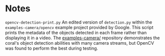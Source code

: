 # Notes

`opencv-detection-print.py`
    An edited version of `detection.py` within the `examples-camera/opencv`
    example project provided by Google. This script prints the metadata of the
    objects detected in each frame rather than displaying it in a video.
    The [examples-camera/](https://github.com/google-coral/edxamples-camera)
    repository demonstrates the coral's object detection abilities with many
    camera streams, but OpenCV was found to perform the best during testing.

